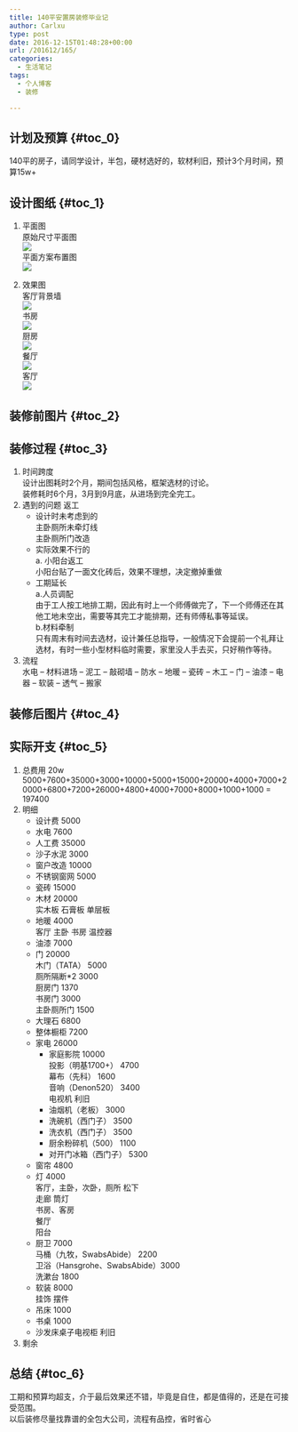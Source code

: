 ```yaml
---
title: 140平安置房装修毕业记
author: Carlxu
type: post
date: 2016-12-15T01:48:28+00:00
url: /201612/165/
categories:
  - 生活笔记
tags:
  - 个人博客
  - 装修

---
```

## 计划及预算 {#toc_0}

140平的房子，请同学设计，半包，硬材选好的，软材利旧，预计3个月时间，预算15w+

<!--more-->

## 设计图纸 {#toc_1}

  1. 平面图  
    原始尺寸平面图  
![][1]  
    平面方案布置图  
![][2] </p> 
  2. 效果图  
    客厅背景墙  
![][3]  
    书房  
![][4]  
    厨房  
![][5]  
    餐厅  
![][6]  
    客厅  
![][7] </p> 

## 装修前图片 {#toc_2}

## 装修过程 {#toc_3}

  1. 时间跨度  
    设计出图耗时2个月，期间包括风格，框架选材的讨论。  
    装修耗时6个月，3月到9月底，从进场到完全完工。
  2. 遇到的问题 返工 
      * 设计时未考虑到的  
        主卧厕所未牵灯线  
        主卧厕所门改造
      * 实际效果不行的  
        a. 小阳台返工  
        小阳台贴了一面文化砖后，效果不理想，决定撤掉重做
      * 工期延长  
        a.人员调配  
        由于工人按工地排工期，因此有时上一个师傅做完了，下一个师傅还在其他工地未空出，需要等其完工才能排期，还有师傅私事等延误。  
        b.材料牵制  
        只有周末有时间去选材，设计兼任总指导，一般情况下会提前一个礼拜让选材，有时一些小型材料临时需要，家里没人手去买，只好稍作等待。
  3. 流程  
    水电 &#8211; 材料进场 &#8211; 泥工 &#8211; 敲砌墙 &#8211; 防水 &#8211; 地暖 &#8211; 瓷砖 &#8211; 木工 &#8211; 门 &#8211; 油漆 &#8211; 电器 &#8211; 软装 &#8211; 透气 &#8211; 搬家

## 装修后图片 {#toc_4}

## 实际开支 {#toc_5}

  1. 总费用 20w  
    5000+7600+35000+3000+10000+5000+15000+20000+4000+7000+20000+6800+7200+26000+4800+4000+7000+8000+1000+1000 = 197400
  2. 明细 
      * 设计费 5000
      * 水电 7600
      * 人工费 35000
      * 沙子水泥 3000
      * 窗户改造 10000
      * 不锈钢窗网 5000
      * 瓷砖 15000  
        [][8]
      * 木材 20000  
        实木板 石膏板 单层板
      * 地暖 4000  
        客厅 主卧 书房 温控器
      * 油漆 7000
      * 门 20000  
        木门（TATA） 5000  
        厕所隔断*2 3000  
        厨房门 1370  
        书房门 3000  
        主卧厕所门 1500
      * 大理石 6800  
        [][9]
      * 整体橱柜 7200
      * 家电 26000 
          * 家庭影院 10000  
            投影（明基1700+） 4700  
            幕布（先科） 1600  
            音响（Denon520） 3400  
            电视机 利旧
          * 油烟机（老板） 3000
          * 洗碗机（西门子） 3500
          * 洗衣机（西门子） 3500
          * 厨余粉碎机（500） 1100
          * 对开门冰箱（西门子） 5300
      * 窗帘 4800
      * 灯 4000  
        客厅，主卧，次卧，厕所 松下  
        走廊 筒灯  
        书房、客房  
        餐厅  
        阳台
      * 厨卫 7000  
        马桶（九牧，SwabsAbide） 2200  
        卫浴（Hansgrohe、SwabsAbide）3000  
        洗漱台 1800
      * 软装 8000  
        挂饰 摆件
      * 吊床 1000
      * 书桌 1000
      * 沙发床桌子电视柜 利旧
  3. 剩余

## 总结 {#toc_6}

工期和预算均超支，介于最后效果还不错，毕竟是自住，都是值得的，还是在可接受范围。  
以后装修尽量找靠谱的全包大公司，流程有品控，省时省心

 [1]: http://www.carlxu.cn/wp-content/uploads/2016/12/14817775002267-2.jpg
 [2]: http://www.carlxu.cn/wp-content/uploads/2016/12/14817774536158-2.jpg
 [3]: http://www.carlxu.cn/wp-content/uploads/2016/12/14817757423766-2.jpg
 [4]: http://www.carlxu.cn/wp-content/uploads/2016/12/14817757291813-2.jpg
 [5]: http://www.carlxu.cn/wp-content/uploads/2016/12/14817757804324-2.jpg
 [6]: http://www.carlxu.cn/wp-content/uploads/2016/12/14817758029563-2.jpg
 [7]: http://www.carlxu.cn/wp-content/uploads/2016/12/14817758234298-2.jpg
 [8]: http://www.carlxu.cn/wp-content/uploads/2016/12/14817679051108.jpg
 [9]: http://www.carlxu.cn/wp-content/uploads/2016/12/14817679744248.jpg